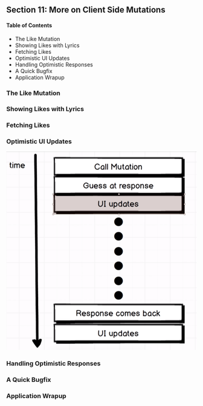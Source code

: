 ## Section 11: More on Client Side Mutations

#### Table of Contents

- The Like Mutation
- Showing Likes with Lyrics
- Fetching Likes
- Optimistic UI Updates
- Handling Optimistic Responses
- A Quick Bugfix
- Application Wrapup

### The Like Mutation

### Showing Likes with Lyrics

### Fetching Likes

### Optimistic UI Updates

![Optimistic UI Updates](/GraphQL_with_React_The_Complete_Developers_Guide/11_more_on_client_side_mutations/optimistic_update.png)

### Handling Optimistic Responses

### A Quick Bugfix

### Application Wrapup

